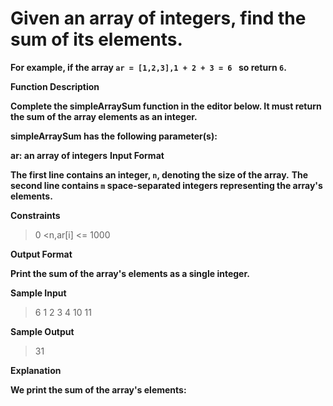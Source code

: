 # Given an array of integers, find the sum of its elements.

**For example, if the array `ar = [1,2,3],1 + 2 + 3 = 6 ` so return `6`.**

**Function Description**

**Complete the simpleArraySum function in the editor below. It must return the sum of the array elements as an integer.**

**simpleArraySum has the following parameter(s):**

**ar: an array of integers**
**Input Format**

**The first line contains an integer, `n`, denoting the size of the array.**
**The second line contains `m` space-separated integers representing the array's elements.**

**Constraints**

> 0 <n,ar[i] <= 1000

**Output Format**

**Print the sum of the array's elements as a single integer.**

**Sample Input**

> 6
> 1 2 3 4 10 11

**Sample Output**

> 31

**Explanation**

**We print the sum of the array's elements:**
